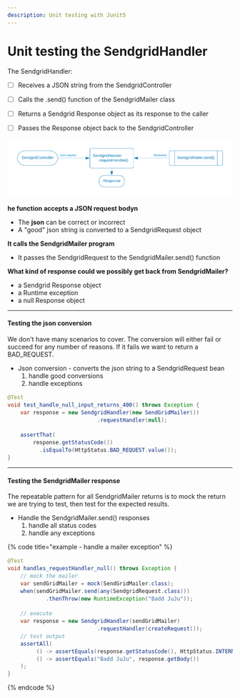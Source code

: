 ```yaml
---
description: Unit testing with Junit5
---
```


# Unit testing the SendgridHandler


The SendgridHandler:

* [ ] Receives a JSON string from the SendgridController
* [ ] Calls the .send() function of the SendgridMailer class
* [ ] Returns a Sendgrid Response object as its response to the caller
* [ ] Passes the Response object back to the SendgridController


![](../../../.gitbook/assets/sendgrid-personal-handler.png)


<p/><strong>he function accepts a JSON request bodyn</strong>

* The **json** can be correct or incorrect
* A "good" json string is converted to a SendgridRequest object


<p/><strong>It calls the SendgridMailer program</strong>

* It passes the SendgridRequest to the SendgridMailer.send() function



<p/><strong>What kind of response could we possibly get back from SendgridMailer?</strong>

* a Sendgrid Response object
* a Runtime exception
* a null Response object


---
#### Testing the json conversion

We don't have many scenarios to cover.  The conversion will either fail or succeed for any number of reasons.   If it fails we want to return a BAD\_REQUEST.
* Json conversion - converts the json string to a SendgridRequest bean
   1. handle good conversions
   2. handle exceptions

```java
@Test
void test_handle_null_input_returns_400() throws Exception {
    var response = new SendgridHandler(new SendGridMailer())
                            .requestHandler(null);
                            
    assertThat(
        response.getStatusCode())
          .isEqualTo(HttpStatus.BAD_REQUEST.value());
}
```


---
#### Testing the SendgridMailer response

The repeatable pattern for all SendgridMailer returns is to mock the return we are trying to test, then test for the expected results.
* Handle the SendgridMailer.send() responses
   1. handle all status codes
   2. handle any exceptions


{% code title="example - handle a mailer exception" %}
```java
@Test 
void handles_requestHandler_null() throws Exception {
    // mock the mailer
    var sendGridMailer = mock(SendGridMailer.class);
    when(sendGridMailer.send(any(SendgridRequest.class)))
            .thenThrow(new RuntimeException("Badd JuJu"));
    
    // execute
    var response = new SendgridHandler(sendGridMailer)
                            .requestHandler(createRequest());
    // test output
    assertAll(
         () -> assertEquals(response.getStatusCode(), HttpStatus.INTERNAL_SERVER_ERROR.value()),
         () -> assertEquals("Badd JuJu", response.getBody())
    );
}
```
{% endcode %}

